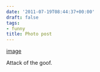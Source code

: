```yaml
---
date: '2011-07-19T08:44:37+00:00'
draft: false
tags:
- funny
title: Photo post
---
```


[image](/img/2011-07-19-photo-post/d238e9cfab6e849a5996e19e58d67b06dc8d2c2b80ac669e88d9c1a9e603b6a2.gif)

Attack of the goof.
